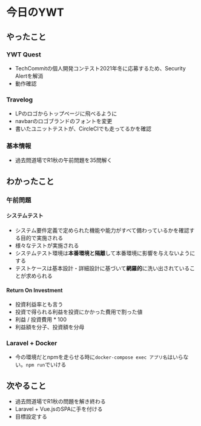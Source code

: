 # 今日のYWT

## やったこと

### YWT Quest

- TechCommitの個人開発コンテスト2021年冬に応募するため、Security Alertを解消
- 動作確認

### Travelog

- LPのロゴからトップページに飛べるように
- navbarのロゴブランドのフォントを変更
- 書いたユニットテストが、CircleCIでも走ってるかを確認

### 基本情報

- 過去問道場でR1秋の午前問題を35問解く

## わかったこと

### 午前問題

#### システムテスト

- システム要件定義で定められた機能や能力がすべて備わっているかを確認する目的で実施される
- 様々なテストが実施される
- システムテスト環境は**本番環境と隔離**して本番環境に影響を与えないようにする
- テストケースは基本設計・詳細設計に基づいて**網羅的**に洗い出されていることが求められる

#### Return On Investment

- 投資利益率とも言う
- 投資で得られる利益を投資にかかった費用で割った値
- 利益 / 投資費用 * 100
- 利益額を分子、投資額を分母

### Laravel + Docker

- 今の環境だとnpmを走らせる時に`docker-compose exec アプリ名`はいらない。`npm run`でいける

## 次やること

- 過去問道場でR1秋の問題を解き終わる
- Laravel + Vue.jsのSPAに手を付ける
- 目標設定する
